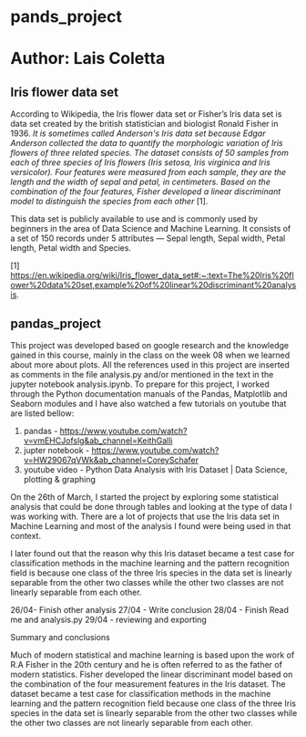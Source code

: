 # pands_project
# Author: Lais Coletta

## Iris flower data set

According to Wikipedia, the Iris flower data set or Fisher’s Iris data set is data set created by the british statistician and biologist Ronald Fisher in 1936. <i> It is sometimes called Anderson's Iris data set because Edgar Anderson collected the data to quantify the morphologic variation of Iris flowers of three related species. The dataset consists of 50 samples from each of three species of Iris flowers (Iris setosa, Iris virginica and Iris versicolor).  Four features were measured from each sample, they are the length and the width of sepal and petal, in centimeters. Based on the combination of the four features, Fisher developed a linear discriminant model to distinguish the species from each other </i> [1].

This data set is publicly available to use and is commonly used by beginners in the area of Data Science and Machine Learning. It consists of a set of 150 records under 5 attributes — Sepal length, Sepal width, Petal length, Petal width and Species.

[1] https://en.wikipedia.org/wiki/Iris_flower_data_set#:~:text=The%20Iris%20flower%20data%20set,example%20of%20linear%20discriminant%20analysis.

## pandas_project

This project was developed based on google research and the knowledge gained in this course, mainly in the class on the week 08 when we learned about more about plots. All the references used in this project are inserted as comments in the file analysis.py and/or mentioned in the text in the jupyter notebook analysis.ipynb. To prepare for this project, I worked through the Python documentation manuals of the Pandas, Matplotlib and Seaborn modules and I have also watched a few tutorials on youtube that are listed bellow:

1) pandas - https://www.youtube.com/watch?v=vmEHCJofslg&ab_channel=KeithGalli
2) jupter notebook - https://www.youtube.com/watch?v=HW29067qVWk&ab_channel=CoreySchafer
3) youtube video - Python Data Analysis with Iris Dataset | Data Science, plotting & graphing

On the 26th of March, I started the project by exploring some statistical analysis that could be done through tables and looking at the type of data I was working with. There are a lot of projects that use the Iris data set in Machine Learning and most of the analysis I found were being used in that context. 

I later found out that the reason why this Iris dataset became a test case for classification methods in the machine learning and the pattern recognition field is because one class of the three Iris species in the data set is linearly separable from the other two classes while the other two classes are not linearly separable from each other.



26/04- Finish other analysis
27/04 - Write conclusion
28/04 - Finish Read me and analysis.py
29/04 - reviewing and exporting

Summary and conclusions

Much of modern statistical and machine learning is based upon the work of R.A Fisher in the 20th century and he is often referred to as the father of modern statistics. Fisher developed the linear discriminant model based on the combination of the four measurement features in the Iris dataset. The dataset became a test case for classification methods in the machine learning and the pattern recognition field because one class of the three Iris species in the data set is linearly separable from the other two classes while the other two classes are not linearly separable from each other.
